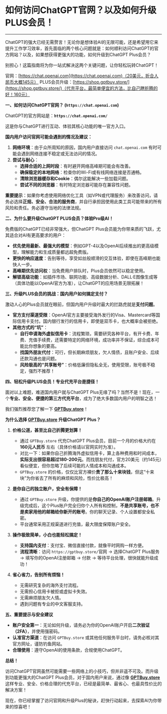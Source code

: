 # 如何访问ChatGPT官网？以及如何升级PLUS会员！

---

ChatGPT的强大已经无需赘言！无论你是想体验AI的无限可能，还是希望用它来提升工作学习效率，首先面临的两个核心问题就是：如何顺利访问ChatGPT的官方网站？以及，如果想获得更强大的功能，如何升级到ChatGPT Plus会员？

别担心！这篇指南将为你一站式解决这两个关键问题，让你轻松玩转ChatGPT！

官网：[https://chat.openai.com](https://chat.openai.com)（20美元，折合人民币大概145元）
PLUS会员升级：[https://shop.gptbuy.store/](https://shop.gptbuy.store/)（代充平台，最简单便宜的方法，比自己瞎折腾的好！160元）

**一、如何访问ChatGPT官网？ (`https://chat.openai.com`)**

ChatGPT的官方网站是：**`https://chat.openai.com/`**

这是你与ChatGPT进行互动、体验其核心功能的唯一官方入口。

**国内用户访问官网可能会遇到的情况及建议：**

1.  **网络环境**：由于众所周知的原因，国内用户直接访问 `chat.openai.com` 有时可能会遇到网络连接不稳定或无法访问的情况。
2.  **尝试与耐心**：
    *   **选择合适的上网时段**：有时避开网络高峰期可能会有改善。
    *   **确保稳定的本地网络**：检查你的Wi-Fi或有线网络连接是否通畅。
    *   **清除浏览器缓存和Cookie**：偶尔这能解决一些加载问题。
    *   **尝试不同的浏览器**：有时特定浏览器可能存在兼容性问题。

**重要提示**：如果你考虑使用网络优化工具（如VPN或代理服务）来改善访问，请务必选择**正规、安全、合法的服务商**，并自行承担因使用此类工具可能带来的所有风险和责任。务必遵守当地的法律法规。

**二、为什么要升级ChatGPT PLUS会员？体验Pro级AI！**

免费版的ChatGPT已经非常强大，但ChatGPT Plus会员能为你带来质的飞跃，尤其适合对AI有更高要求的用户：

*   **优先使用最新、最强大的模型**：例如GPT-4以及OpenAI后续推出的更高级模型，理解能力和生成质量都远超免费版。
*   **更快的响应速度**：告别等待，享受如丝般顺滑的交互体验，即使在高峰期也能快人一步。
*   **高峰期优先访问权**：当免费用户排队时，Plus会员依然可以稳定使用。
*   **解锁高级功能**：如插件市场、联网功能、高级数据分析、DALL·E图像生成等（具体功能以OpenAI官方为准），让ChatGPT的应用场景无限拓展！

**三、升级PLUS会员的挑战：国内用户如何搞定支付？**

激动人心的Plus会员就在眼前，但国内用户升级时最大的拦路虎就是**支付问题**。

*   **官方支付渠道受限**：OpenAI官方主要接受海外发行的Visa、Mastercard等国际信用卡支付。国内银行发行的信用卡，即使是双币卡，也大概率会被拒绝。
*   **其他方式的“坑”**：
    *   **自行申请海外虚拟信用卡**：流程繁琐，需要研究各种平台，有开卡费、年费、充值手续费，还需要特定的网络环境，成功率并不保证，综合成本可能比你想象的要高。
    *   **找国外朋友代付**：可行，但长期麻烦朋友，欠人情债，且账户安全、后续还款沟通也是问题。
    *   **风险极高的“共享账号”**：价格低廉但隐私全无，使用受限，账号极不稳定，强烈不推荐！

**四、轻松升级PLUS会员！专业代充平台是捷径！**

面对以上难题，难道国内用户就与ChatGPT Plus无缘了吗？当然不是！现在，一个**专业、安全、便捷的第三方代充平台**，成为了绝大多数国内用户的明智之选！

我们强烈推荐您了解一下 **[GPTBuy.store](https://gptbuy.store/)**！

**为什么选择 [GPTBuy.store](https://gptbuy.store/) 升级ChatGPT Plus？**

1.  **价格公道，甚至比自己折腾更划算！**
    *   通过 `GPTBuy.store` 代充ChatGPT Plus会员，目前一个月的价格大约在 **160元人民币** 左右（具体价格请以官网实时为准）。
    *   对比一下：如果你自己折腾海外虚拟信用卡，算上各种费用和时间成本，**实际支出很容易超过180-200元**。而找朋友代付，官方20美元（约145元）看似便宜，但你忽略了后续可能的人情成本和沟通成本。
    *   `GPTBuy.store` 的价格，仅仅比官方裸价**贵了那么十来块钱**，但这“十来块”为你省去了所有的麻烦和风险，性价比极高！

2.  **是你自己的独立账户，安全有保障！**
    *   通过 `GPTBuy.store` 升级，你提供的是**你自己的OpenAI账户注册邮箱**。升级完成后，这个Plus账户完全归你个人所有和控制，**不是共享账号，也不是卖家用他的邮箱给你新开的账号**。你的聊天记录、个人设置都安全私密。
    *   平台通常采用正规渠道进行充值，最大限度保障账户安全。

3.  **操作极致简单，小白也能轻松搞定！**
    *   **支持国内支付**：支付宝、微信直接付款，就像平时网购一样方便。
    *   **流程清晰**：访问 `https://gptbuy.store/`官网 -> 选择ChatGPT Plus服务 -> 填写你的OpenAI注册邮箱 -> 付款 -> 等待平台处理，很快就能升级成功！

4.  **省心省力，告别所有烦恼！**
    *   无需研究复杂的海外支付流程。
    *   无需担心信用卡被拒或虚拟卡失效。
    *   无需麻烦朋友欠人情。
    *   遇到问题有专业的中文客服支持。

**五、重要提示与安全建议**

*   **账户安全第一**：无论如何升级，请务必为你的OpenAI账户开启**二次验证（2FA）**，并使用强密码。
*   **认准官方渠道**：在访问 `GPTBuy.store` 或其他任何服务平台时，请务必核对其官方网址，谨防钓鱼网站。
*   **合理使用**：遵守OpenAI的使用条款，合规使用ChatGPT。

**总结！**

访问ChatGPT官网虽然可能需要一些网络上的小技巧，但并非遥不可及。而升级到功能更强大的ChatGPT Plus会员，对于国内用户来说，通过像 **[GPTBuy.store](https://gptbuy.store/)** 这样专业、安全、价格合理的代充平台，已经是最简单、最省心、也最具性价比的解决方案！

现在，你已经掌握了访问官网和升级Plus的秘诀，赶快行动起来，去探索AI为你带来的惊喜吧！
